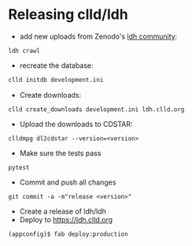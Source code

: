 
Releasing clld/ldh
==================

- add new uploads from Zenodo's [ldh community](https://zenodo.org/communities/ldh):
```shell script
ldh crawl
```
- recreate the database:
```bash
clld initdb development.ini
```

- Create downloads:
```
clld create_downloads development.ini ldh.clld.org 
```

- Upload the downloads to CDSTAR:
```
clldmpg dl2cdstar --version=<version>
```

- Make sure the tests pass
```
pytest
```

- Commit and push all changes
```
git commit -a -m"release <version>"
```

- Create a release of ldh/ldh
- Deploy to https://ldh.clld.org
```
(appconfig)$ fab deploy:production
```
